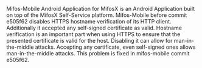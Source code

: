 Mifos-Mobile Android Application for MifosX is an Android Application built on top of the MifosX Self-Service platform. Mifos-Mobile before commit e505f62 disables HTTPS hostname verification of its HTTP client. Additionally it accepted any self-signed certificate as valid. Hostname verification is an important part when using HTTPS to ensure that the presented certificate is valid for the host. Disabling it can allow for man-in-the-middle attacks. Accepting any certificate, even self-signed ones allows man-in-the-middle attacks. This problem is fixed in mifos-mobile commit e505f62.